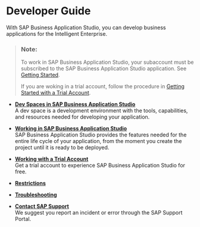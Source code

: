 <!-- loio84be8d91b3804ab5b0581551d99ed24c -->

# Developer Guide

With SAP Business Application Studio, you can develop business applications for the Intelligent Enterprise.

> ### Note:  
> To work in SAP Business Application Studio, your subaccount must be subscribed to the SAP Business Application Studio application. See [Getting Started](getting-started-19611dd.md).
> 
> If you are woking in a trial account, follow the procedure in [Getting Started with a Trial Account](getting-started-with-a-trial-account-48ed55e.md).

-   **[Dev Spaces in SAP Business Application Studio](dev-spaces-in-sap-business-application-studio-6053df8.md "A dev space is a development environment with the tools, capabilities, and resources
		needed for developing your application.")**  
A dev space is a development environment with the tools, capabilities, and resources needed for developing your application.
-   **[Working in SAP Business Application Studio](working-in-sap-business-application-studio-bfc5178.md "SAP Business Application Studio provides the
		features needed for the entire life cycle of your application, from the moment you create
		the project until it is ready to be deployed. ")**  
SAP Business Application Studio provides the features needed for the entire life cycle of your application, from the moment you create the project until it is ready to be deployed.
-   **[Working with a Trial Account](working-with-a-trial-account-2cf6ec0.md "Get a trial account to experience SAP Business Application Studio for free.")**  
Get a trial account to experience SAP Business Application Studio for free.
-   **[Restrictions](restrictions-76db362.md "")**  

-   **[Troubleshooting](troubleshooting-73e1a38.md "")**  

-   **[Contact SAP Support](contact-sap-support-a3467fe.md "We suggest you report an incident or error through the SAP Support Portal.")**  
We suggest you report an incident or error through the SAP Support Portal.

